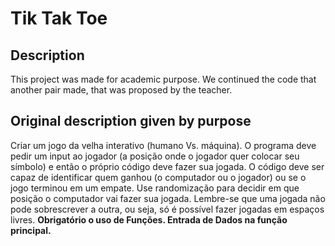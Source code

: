 # Tik Tak Toe

## Description
This project was made for academic purpose.
We continued the code that another pair made, that was proposed by the teacher.


## Original description given by purpose
  Criar um jogo da velha interativo (humano Vs. máquina). O programa deve pedir um input ao jogador (a
posição onde o jogador quer colocar seu símbolo) e então o próprio código deve fazer sua jogada. O código
deve ser capaz de identificar quem ganhou (o computador ou o jogador) ou se o jogo terminou em um
empate.
  Use randomização para decidir em que posição o computador vai fazer sua jogada. Lembre-se que uma
jogada não pode sobrescrever a outra, ou seja, só é possível fazer jogadas em espaços livres.
**Obrigatório o uso de Funções. Entrada de Dados na função principal.**
